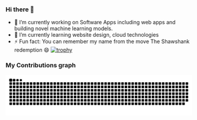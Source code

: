 ### Hi there 👋

<!--
**smarabattula/smarabattula** is a ✨ _special_ ✨ repository because its `README.md` (this file) appears on your GitHub profile.

Here are some ideas to get you started:

- 🔭 I’m currently working on ...
- 🌱 I’m currently learning ...
- 👯 I’m looking to collaborate on ...
- 🤔 I’m looking for help with ...
- 💬 Ask me about ...
- 📫 How to reach me: ...
- 😄 Pronouns: ...
- ⚡ Fun fact: ...
-->

- 🚀 I’m currently working on Software Apps including web apps and building novel machine learning models. 
- 🌱 I’m currently learning website design, cloud technologies 
- ⚡ Fun fact: You can remember my name from the move The Shawshank redemption 😄
[![trophy](https://github-profile-trophy.vercel.app/?username=smarabattula)](https://github.com/ryo-ma/github-profile-trophy)
<p>
  <h3>My Contributions graph</h3>
  <div align="center">
  <img alt="snak eating my contributions in the graph" src="https://github.com/varundeepakgudhe/varundeepakgudhe/blob/output/github-contribution-grid-snake.svg">
  </div>
  <br/>
</p>
